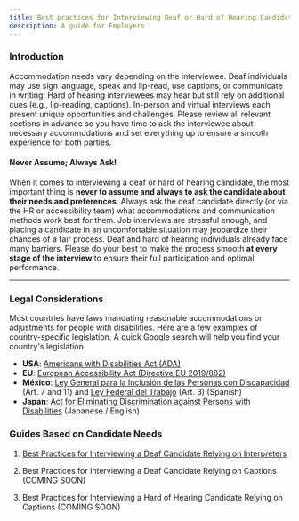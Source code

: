 ```yaml
---
title: Best practices for Interviewing Deaf or Hard of Hearing Candidates
description: A guide for Employers
---
```


### Introduction
Accommodation needs vary depending on the interviewee. Deaf individuals may use sign language, speak and lip-read, use captions, or communicate in writing. Hard of hearing interviewees may hear but still rely on additional cues (e.g., lip-reading, captions). In-person and virtual interviews each present unique opportunities and challenges. Please review all relevant sections in advance so you have time to ask the interviewee about necessary accommodations and set everything up to ensure a smooth experience for both parties.

#### Never Assume; Always Ask!

When it comes to interviewing a deaf or hard of hearing candidate, the most important thing is **never to assume and always to ask the candidate about their needs and preferences**. Always ask the deaf candidate directly (or via the HR or accessibility team) what accommodations and communication methods work best for them.
Job interviews are stressful enough, and placing a candidate in an uncomfortable situation may jeopardize their chances of a fair process. Deaf and hard of hearing individuals already face many barriers. Please do your best to make the process smooth **at every stage of the interview** to ensure their full participation and optimal performance.

---
### Legal Considerations

Most countries have laws mandating reasonable accommodations or adjustments for people with disabilities. Here are a few examples of country-specific legislation. A quick Google search will help you find your country's legislation.

- **USA**: [Americans with Disabilities Act (ADA)](https://www.ada.gov/) <br />
- **EU**: [European Accessibility Act (Directive EU 2019/882)](https://eur-lex.europa.eu/eli/dir/2019/882/oj/eng) <br />
- **México**: [Ley General para la Inclusión de las Personas con Discapacidad](https://www.diputados.gob.mx/LeyesBiblio/pdf/LGIPD.pdf) (Art. 7 and 11) and [Ley Federal del Trabajo](https://www.gob.mx/cms/uploads/attachment/file/156203/1044_Ley_Federal_del_Trabajo.pdf) (Art. 3) (Spanish)<br />
- **Japan**: [Act for Eliminating Discrimination against Persons with Disabilities](https://www.japaneselawtranslation.go.jp/en/laws/view/3052) (Japanese / English) <br />

### Guides Based on Candidate Needs

1. [Best Practices for Interviewing a Deaf Candidate Relying on Interpreters](best-practices-interviewing-deaf-candidate-relying-on-interpreters.md) <br />
2. Best Practices for Interviewing a Deaf Candidate Relying on Captions (COMING SOON)<br />

3. Best Practices for Interviewing a Hard of Hearing Candidate Relying on Captions (COMING SOON)